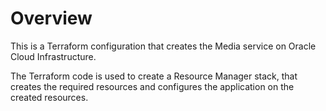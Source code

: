 # Overview
This is a Terraform configuration that creates the Media service on Oracle Cloud Infrastructure.

The Terraform code is used to create a Resource Manager stack, that creates the required resources and configures the application on the created resources.